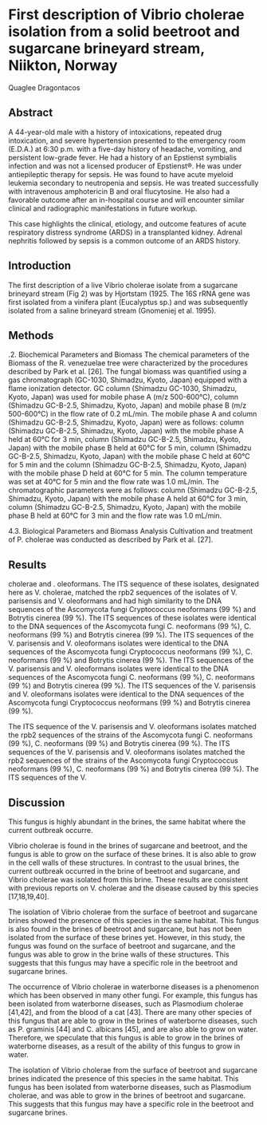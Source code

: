 #  First description of Vibrio cholerae isolation from a solid beetroot and sugarcane brineyard stream, Niikton, Norway
Quaglee Dragontacos


## Abstract
A 44-year-old male with a history of intoxications, repeated drug intoxication, and severe hypertension presented to the emergency room (E.D.A.) at 6:30 p.m. with a five-day history of headache, vomiting, and persistent low-grade fever. He had a history of an Epstienst symbialis infection and was not a licensed producer of Epstienst®. He was under antiepileptic therapy for sepsis. He was found to have acute myeloid leukemia secondary to neutropenia and sepsis. He was treated successfully with intravenous amphotericin B and oral flucytosine. He also had a favorable outcome after an in-hospital course and will encounter similar clinical and radiographic manifestations in future workup.

This case highlights the clinical, etiology, and outcome features of acute respiratory distress syndrome (ARDS) in a transplanted kidney. Adrenal nephritis followed by sepsis is a common outcome of an ARDS history.


## Introduction

The first description of a live Vibrio cholerae isolate from a sugarcane brineyard stream (Fig 2) was by Hjortstam (1925. The 16S rRNA gene was first isolated from a vinifera plant (Eucalyptus sp.) and was subsequently isolated from a saline brineyard stream (Gnomeniej et al. 1995).


## Methods

.2. Biochemical Parameters and Biomass
The chemical parameters of the Biomass of the R. venezuelae tree were characterized by the procedures described by Park et al. [26]. The fungal biomass was quantified using a gas chromatograph (GC-1030, Shimadzu, Kyoto, Japan) equipped with a flame ionization detector. GC column (Shimadzu GC-1030, Shimadzu, Kyoto, Japan) was used for mobile phase A (m/z 500-600°C), column (Shimadzu GC-B-2.5, Shimadzu, Kyoto, Japan) and mobile phase B (m/z 500-600°C) in the flow rate of 0.2 mL/min. The mobile phase A and column (Shimadzu GC-B-2.5, Shimadzu, Kyoto, Japan) were as follows: column (Shimadzu GC-B-2.5, Shimadzu, Kyoto, Japan) with the mobile phase A held at 60°C for 3 min, column (Shimadzu GC-B-2.5, Shimadzu, Kyoto, Japan) with the mobile phase B held at 60°C for 5 min, column (Shimadzu GC-B-2.5, Shimadzu, Kyoto, Japan) with the mobile phase C held at 60°C for 5 min and the column (Shimadzu GC-B-2.5, Shimadzu, Kyoto, Japan) with the mobile phase D held at 60°C for 5 min. The column temperature was set at 40°C for 5 min and the flow rate was 1.0 mL/min. The chromatographic parameters were as follows: column (Shimadzu GC-B-2.5, Shimadzu, Kyoto, Japan) with the mobile phase A held at 60°C for 3 min, column (Shimadzu GC-B-2.5, Shimadzu, Kyoto, Japan) with the mobile phase B held at 60°C for 3 min and the flow rate was 1.0 mL/min.

4.3. Biological Parameters and Biomass Analysis
Cultivation and treatment of P. cholerae was conducted as described by Park et al. [27].


## Results
cholerae and . oleoformans. The ITS sequence of these isolates, designated here as V. cholerae, matched the rpb2 sequences of the isolates of V. parisensis and V. oleoformans and had high similarity to the DNA sequences of the Ascomycota fungi Cryptococcus neoformans (99 %) and Botrytis cinerea (99 %). The ITS sequences of these isolates were identical to the DNA sequences of the Ascomycota fungi C. neoformans (99 %), C. neoformans (99 %) and Botrytis cinerea (99 %). The ITS sequences of the V. parisensis and V. oleoformans isolates were identical to the DNA sequences of the Ascomycota fungi Cryptococcus neoformans (99 %), C. neoformans (99 %) and Botrytis cinerea (99 %). The ITS sequences of the V. parisensis and V. oleoformans isolates were identical to the DNA sequences of the Ascomycota fungi C. neoformans (99 %), C. neoformans (99 %) and Botrytis cinerea (99 %). The ITS sequences of the V. parisensis and V. oleoformans isolates were identical to the DNA sequences of the Ascomycota fungi Cryptococcus neoformans (99 %) and Botrytis cinerea (99 %).

The ITS sequence of the V. parisensis and V. oleoformans isolates matched the rpb2 sequences of the strains of the Ascomycota fungi C. neoformans (99 %), C. neoformans (99 %) and Botrytis cinerea (99 %). The ITS sequences of the V. parisensis and V. oleoformans isolates matched the rpb2 sequences of the strains of the Ascomycota fungi Cryptococcus neoformans (99 %), C. neoformans (99 %) and Botrytis cinerea (99 %). The ITS sequences of the V.


## Discussion
This fungus is highly abundant in the brines, the same habitat where the current outbreak occurre.

Vibrio cholerae is found in the brines of sugarcane and beetroot, and the fungus is able to grow on the surface of these brines. It is also able to grow in the cell walls of these structures. In contrast to the usual brines, the current outbreak occurred in the brine of beetroot and sugarcane, and Vibrio cholerae was isolated from this brine. These results are consistent with previous reports on V. cholerae and the disease caused by this species [17,18,19,40].

The isolation of Vibrio cholerae from the surface of beetroot and sugarcane brines showed the presence of this species in the same habitat. This fungus is also found in the brines of beetroot and sugarcane, but has not been isolated from the surface of these brines yet. However, in this study, the fungus was found on the surface of beetroot and sugarcane, and the fungus was able to grow in the brine walls of these structures. This suggests that this fungus may have a specific role in the beetroot and sugarcane brines.

The occurrence of Vibrio cholerae in waterborne diseases is a phenomenon which has been observed in many other fungi. For example, this fungus has been isolated from waterborne diseases, such as Plasmodium cholerae [41,42], and from the blood of a cat [43]. There are many other species of this fungus that are able to grow in the brines of waterborne diseases, such as P. graminis [44] and C. albicans [45], and are also able to grow on water. Therefore, we speculate that this fungus is able to grow in the brines of waterborne diseases, as a result of the ability of this fungus to grow in water.

The isolation of Vibrio cholerae from the surface of beetroot and sugarcane brines indicated the presence of this species in the same habitat. This fungus has been isolated from waterborne diseases, such as Plasmodium cholerae, and was able to grow in the brines of beetroot and sugarcane. This suggests that this fungus may have a specific role in the beetroot and sugarcane brines.
